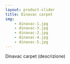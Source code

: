 ```yaml
---
layout: product-slider
title: Dinavac carpet
img:
    - dinavac-1.jpg
    - dinavac-3.jpg
    - dinavac-2.jpg
    - dinavac-4.jpg
    - dinavac-5.jpg
---
```


Dinavac carpet (descrizione)
